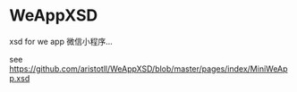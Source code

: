 # WeAppXSD
xsd for we app 微信小程序...


see https://github.com/aristotll/WeAppXSD/blob/master/pages/index/MiniWeApp.xsd

